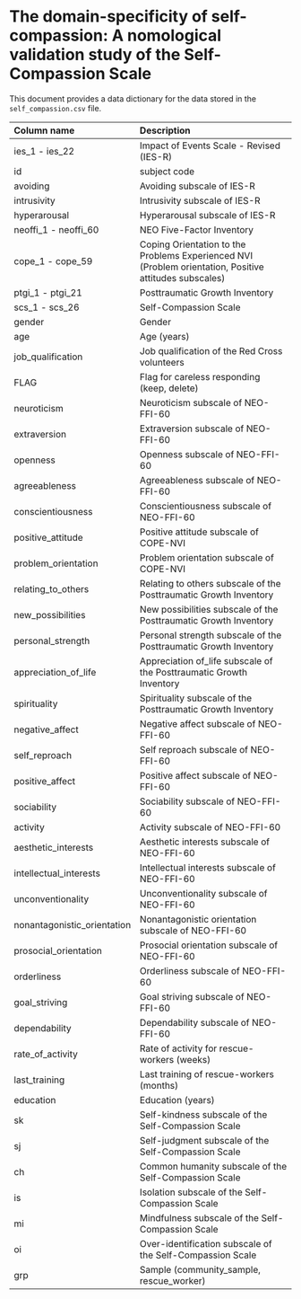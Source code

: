 # The domain-specificity of self-compassion: A nomological validation study of the Self-Compassion Scale

This document provides a data dictionary for the data stored in the `self_compassion.csv` file.

| Column name    |  Description |
| :-------------- | :------------------------- |
| ies_1 - ies_22 | Impact of Events Scale - Revised (IES-R) |
| id             | subject code |
| avoiding       | Avoiding subscale of IES-R |                
| intrusivity    | Intrusivity subscale of IES-R |
| hyperarousal   | Hyperarousal subscale of IES-R |
| neoffi_1 - neoffi_60 | NEO Five-Factor Inventory |
| cope_1 - cope_59 | Coping Orientation to the Problems Experienced NVI (Problem orientation, Positive attitudes subscales) |
| ptgi_1 - ptgi_21 | Posttraumatic Growth Inventory |
| scs_1 - scs_26 | Self-Compassion Scale |
| gender | Gender |
| age | Age (years) |
| job_qualification | Job qualification of the Red Cross volunteers |
| FLAG | Flag for careless responding (keep, delete) |
| neuroticism | Neuroticism subscale of NEO-FFI-60 |
| extraversion | Extraversion subscale of NEO-FFI-60 |
| openness | Openness subscale of NEO-FFI-60 |
| agreeableness | Agreeableness subscale of NEO-FFI-60 |          
| conscientiousness | Conscientiousness subscale of NEO-FFI-60 |
| positive_attitude | Positive attitude subscale of COPE-NVI |
| problem_orientation | Problem orientation subscale of COPE-NVI |
| relating_to_others | Relating to others subscale of the Posttraumatic Growth Inventory |
| new_possibilities | New possibilities subscale of the Posttraumatic Growth Inventory |
| personal_strength | Personal strength subscale of the Posttraumatic Growth Inventory |
| appreciation_of_life | Appreciation of_life subscale of the Posttraumatic Growth Inventory |
| spirituality | Spirituality subscale of the Posttraumatic Growth Inventory |
| negative_affect | Negative affect subscale of NEO-FFI-60 |          
| self_reproach | Self reproach subscale of NEO-FFI-60 |
| positive_affect | Positive affect subscale of NEO-FFI-60 |
| sociability | Sociability subscale of NEO-FFI-60 |             
| activity | Activity subscale of NEO-FFI-60 |
| aesthetic_interests | Aesthetic interests subscale of NEO-FFI-60 |
| intellectual_interests | Intellectual interests subscale of NEO-FFI-60 |
| unconventionality | Unconventionality subscale of NEO-FFI-60 |
| nonantagonistic_orientation | Nonantagonistic orientation subscale of NEO-FFI-60 |
| prosocial_orientation | Prosocial orientation subscale of NEO-FFI-60 |   
| orderliness | Orderliness subscale of NEO-FFI-60 |
| goal_striving | Goal striving subscale of NEO-FFI-60 |
| dependability | Dependability subscale of NEO-FFI-60 |        
| rate_of_activity | Rate of activity for rescue-workers (weeks) |
| last_training | Last training of rescue-workers (months) |
| education | Education (years) |       
| sk | Self-kindness subscale of the Self-Compassion Scale |    
| sj | Self-judgment subscale of the Self-Compassion Scale | 
| ch | Common humanity subscale of the Self-Compassion Scale | 
| is | Isolation  subscale of the Self-Compassion Scale |                
| mi | Mindfulness subscale of the Self-Compassion Scale | 
| oi | Over-identification subscale of the Self-Compassion Scale | 
| grp  | Sample (community_sample, rescue_worker) 





